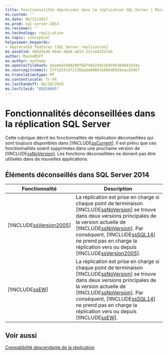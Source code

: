 ```yaml
---
title: Fonctionnalités dépréciées dans la réplication SQL Server | Microsoft Docs
ms.custom: ''
ms.date: 06/13/2017
ms.prod: sql-server-2014
ms.reviewer: ''
ms.technology: replication
ms.topic: conceptual
helpviewer_keywords:
- deprecated features [SQL Server replication]
ms.assetid: 46bd3edd-d6de-40a6-a015-21cce8321feb
author: MashaMSFT
ms.author: mathoma
ms.openlocfilehash: daae6d7b0829df68749224422b4595404843534a
ms.sourcegitcommit: 57f1d15c67113bbadd40861b886d6929aacd3467
ms.translationtype: MT
ms.contentlocale: fr-FR
ms.lasthandoff: 06/18/2020
ms.locfileid: "85010845"
---
```

# <a name="deprecated-features-in-sql-server-replication"></a>Fonctionnalités déconseillées dans la réplication SQL Server
  Cette rubrique décrit les fonctionnalités de réplication déconseillées qui sont toujours disponibles dans [!INCLUDE[ssCurrent](../../includes/sscurrent-md.md)]. Il est prévu que ces fonctionnalités soient supprimées dans une prochaine version de [!INCLUDE[ssNoVersion](../../includes/ssnoversion-md.md)]. Les fonctions déconseillées ne doivent pas être utilisées dans de nouvelles applications.  
  
## <a name="items-deprecated-in-sql-server-2014"></a>Éléments déconseillés dans SQL Server 2014  
  
|Fonctionnalité|Description|  
|-------------|-----------------|  
|[!INCLUDE[ssVersion2005](../../includes/ssversion2005-md.md)]|La réplication est prise en charge si chaque point de terminaison [!INCLUDE[ssNoVersion](../../includes/ssnoversion-md.md)] se trouve dans deux versions principales de la version actuelle de [!INCLUDE[ssNoVersion](../../includes/ssnoversion-md.md)]. Par conséquent, [!INCLUDE[ssSQL14](../../includes/sssql14-md.md)] ne prend pas en charge la réplication vers ou depuis [!INCLUDE[ssVersion2005](../../includes/ssversion2005-md.md)].|  
|[!INCLUDE[ssEW](../../includes/ssew-md.md)]|La réplication est prise en charge si chaque point de terminaison [!INCLUDE[ssNoVersion](../../includes/ssnoversion-md.md)] se trouve dans deux versions principales de la version actuelle de [!INCLUDE[ssNoVersion](../../includes/ssnoversion-md.md)]. Par conséquent, [!INCLUDE[ssSQL14](../../includes/sssql14-md.md)] ne prend pas en charge la réplication vers ou depuis [!INCLUDE[ssEW](../../includes/ssew-md.md)].|  
  
## <a name="see-also"></a>Voir aussi  
 [Compatibilité descendante de la réplication](replication-backward-compatibility.md)  
  
  

